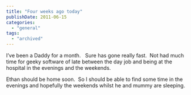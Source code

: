 ```yaml
---
title: "Four weeks ago today"
publishDate: 2011-06-15
categories: 
  - "general"
tags:
  - "archived"
---
```


I’ve been a Daddy for a month.   Sure has gone really fast.  Not had much time for geeky software of late between the day job and being at the hospital in the evenings and the weekends.

  
Ethan should be home soon.  So I should be able to find some time in the evenings and hopefully the weekends whilst he and mummy are sleeping.
